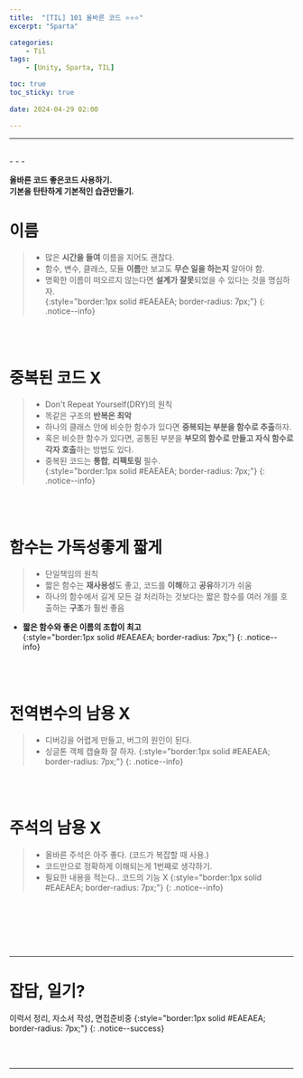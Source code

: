 ```yaml
---
title:  "[TIL] 101 올바른 코드 ⭐⭐⭐"
excerpt: "Sparta"

categories:
    - Til
tags:
    - [Unity, Sparta, TIL]

toc: true
toc_sticky: true
 
date: 2024-04-29 02:00

---
```

- - -


<br>
- - - 

**올바른 코드 좋은코드 사용하기.**  
**기본을 탄탄하게 기본적인 습관만들기.**  

# 이름
> - 많은 **시간을 들여** 이름을 지어도 괜찮다.  
> - 함수, 변수, 클래스, 모듈 **이름**만 보고도 **무슨 일을 하는지** 알아야 함.  
> - 명확한 이름이 떠오르지 않는다면 **설계가 잘못**되었을 수 있다는 것을 명심하자.  
{:style="border:1px solid #EAEAEA; border-radius: 7px;"}
{: .notice--info}  

<br><br>

# 중복된 코드 X
> - Don't Repeat Yourself(DRY)의 원칙  
> - 똑같은 구조의 **반복은 최악**  
> - 하나의 클래스 안에 비슷한 함수가 있다면 **중복되는 부분을 함수로 추출**하자.  
> - 혹은 비슷한 함수가 있다면, 공통된 부분을 **부모의 함수로 만들고 자식 함수로 각자 호출**하는 방법도 있다.  
> - 중복된 코드는 **통합**, **리팩토링** 필수.  
{:style="border:1px solid #EAEAEA; border-radius: 7px;"}
{: .notice--info}  

<br><br>

# 함수는 가독성좋게 짧게
> - 단일책임의 원칙  
> - 짧은 함수는 **재사용성**도 좋고, 코드를 **이해**하고 **공유**하기가 쉬움  
> - 하나의 함수에서 길게 모든 걸 처리하는 것보다는 짧은 함수를 여러 개를 호출하는 **구조**가 훨씬 좋음  
- **짧은 함수와 좋은 이름의 조합이 최고**  
{:style="border:1px solid #EAEAEA; border-radius: 7px;"}
{: .notice--info}  

<br><br>

# 전역변수의 남용 X 
> - 디버깅을 어렵게 만들고, 버그의 원인이 된다.
> - 싱글톤 객체 캡슐화 잘 하자.
{:style="border:1px solid #EAEAEA; border-radius: 7px;"}
{: .notice--info}  

<br><br>

# 주석의 남용 X 
> - 올바른 주석은 아주 좋다. (코드가 복잡할 때 사용.)
> - 코드만으로 정확하게 이해되는게 1번째로 생각하기.
> - 필요한 내용을 적는다.. 코드의 기능 X 
{:style="border:1px solid #EAEAEA; border-radius: 7px;"}
{: .notice--info}  

<br><br><br><br><br>
- - - 

# 잡담, 일기?
이력서 정리, 자소서 작성, 면접준비중
{:style="border:1px solid #EAEAEA; border-radius: 7px;"}
{: .notice--success}  

<br><br>
- - -
